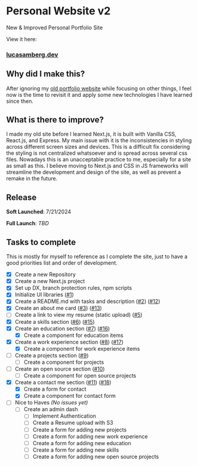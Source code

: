 # Personal Website v2

New &amp; Improved Personal Portfolio Site

View it here:

### [lucasamberg.dev](https://lucasamberg.dev)

## Why did I make this?

After ignoring my [old portfolio website](https://github.com/lucas-amberg/personal-website) while focusing on other things, I feel now is the time to revisit it and apply some new technologies I have learned since then.

## What is there to improve?

I made my old site before I learned Next.js, it is built with Vanilla CSS, React.js, and Express. My main issue with it is the inconsistencies in styling across different screen sizes and devices. This is a difficult fix considering the styling is not centralized whatsoever and is spread across several css files. Nowadays this is an unacceptable practice to me, especially for a site as small as this. I believe moving to Next.js and CSS in JS frameworks will streamline the development and design of the site, as well as prevent a remake in the future.

## Release

**Soft Launched**: 7/21/2024

**Full Launch**: _TBD_

## Tasks to complete

This is mostly for myself to reference as I complete the site, just to have a good priorities list and order of development.

-   [x] Create a new Repository
-   [x] Create a new Next.js project
-   [x] Set up DX, branch protection rules, npm scripts
-   [x] Initialize UI libraries ([#1](https://github.com/lucas-amberg/personal-website-v2/pull/1))
-   [x] Create a README.md with tasks and description ([#2](https://github.com/lucas-amberg/personal-website-v2/pull/2)) ([#12](https://github.com/lucas-amberg/personal-website-v2/pull/12))
-   [x] Create an about me card ([#3](https://github.com/lucas-amberg/personal-website-v2/issues/3)) ([#13](https://github.com/lucas-amberg/personal-website-v2/pull/13))
-   [ ] Create a link to view my resume (static upload) ([#5](https://github.com/lucas-amberg/personal-website-v2/issues/5))
-   [x] Create a skills section ([#6](https://github.com/lucas-amberg/personal-website-v2/issues/6)) ([#15](https://github.com/lucas-amberg/personal-website-v2/pull/15))
-   [x] Create an education section ([#7](https://github.com/lucas-amberg/personal-website-v2/issues/7)) ([#16](https://github.com/lucas-amberg/personal-website-v2/pull/16))
    -   [x] Create a component for education items
-   [x] Create a work experience section ([#8](https://github.com/lucas-amberg/personal-website-v2/issues/8)) ([#17](https://github.com/lucas-amberg/personal-website-v2/pull/17))
    -   [x] Create a component for work experience items
-   [ ] Create a projects section ([#9](https://github.com/lucas-amberg/personal-website-v2/issues/9))
    -   [ ] Create a component for projects
-   [ ] Create an open source section ([#10](https://github.com/lucas-amberg/personal-website-v2/issues/10))
    -   [ ] Create a component for open source projects
-   [x] Create a contact me section ([#11](https://github.com/lucas-amberg/personal-website-v2/issues/11)) ([#18](https://github.com/lucas-amberg/personal-website-v2/pull/18))
    -   [x] Create a form for contact
    -   [x] Create a component for contact form
-   [ ] Nice to Haves _(No issues yet)_
    -   [ ] Create an admin dash
        -   [ ] Implement Authentication
        -   [ ] Create a Resume upload with S3
        -   [ ] Create a form for adding new projects
        -   [ ] Create a form for adding new work experience
        -   [ ] Create a form for adding new education
        -   [ ] Create a form for adding new skills
        -   [ ] Create a form for adding new open source projects
